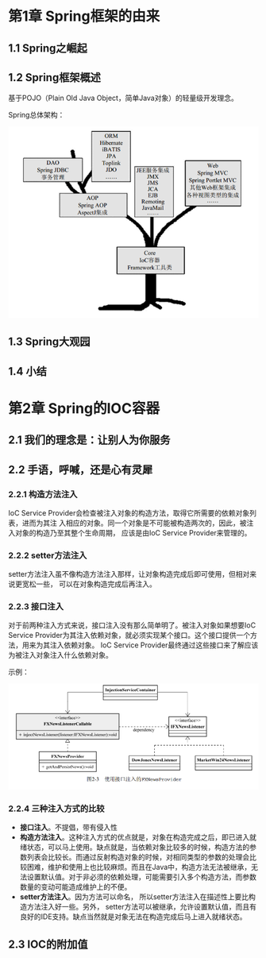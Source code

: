 # 第1章 Spring框架的由来

## 1.1 Spring之崛起

## 1.2 Spring框架概述

基于POJO（Plain Old Java Object，简单Java对象）的轻量级开发理念。

Spring总体架构：

![1567154110804](assets/1567154110804.png)

## 1.3 Spring大观园

## 1.4 小结

# 第2章 Spring的IOC容器

## 2.1 我们的理念是：让别人为你服务

## 2.2 手语，呼喊，还是心有灵犀

### 2.2.1 构造方法注入

IoC Service Provider会检查被注入对象的构造方法，取得它所需要的依赖对象列表，进而为其注
入相应的对象。同一个对象是不可能被构造两次的，因此，被注入对象的构造乃至其整个生命周期，
应该是由IoC Service Provider来管理的。 

### 2.2.2 setter方法注入

setter方法注入虽不像构造方法注入那样，让对象构造完成后即可使用，但相对来说更宽松一些，
可以在对象构造完成后再注入。 

### 2.2.3 接口注入

对于前两种注入方式来说，接口注入没有那么简单明了。被注入对象如果想要IoC Service
Provider为其注入依赖对象，就必须实现某个接口。这个接口提供一个方法，用来为其注入依赖对象。
IoC Service Provider最终通过这些接口来了解应该为被注入对象注入什么依赖对象。 

示例：

![1567155068963](assets/1567155068963.png)

### 2.2.4 三种注入方式的比较

- **接口注入**。不提倡，带有侵入性
- **构造方法注入**。这种注入方式的优点就是，对象在构造完成之后，即已进入就绪状态，可以马上使用。缺点就是，当依赖对象比较多的时候，构造方法的参数列表会比较长。而通过反射构造对象的时候，对相同类型的参数的处理会比较困难，维护和使用上也比较麻烦。而且在Java中，构造方法无法被继承，无法设置默认值。对于非必须的依赖处理，可能需要引入多个构造方法，而参数数量的变动可能造成维护上的不便。 
- **setter方法注入**。因为方法可以命名， 所以setter方法注入在描述性上要比构造方法注入好一些。另外， setter方法可以被继承，允许设置默认值，而且有良好的IDE支持。缺点当然就是对象无法在构造完成后马上进入就绪状态。 

## 2.3 IOC的附加值

